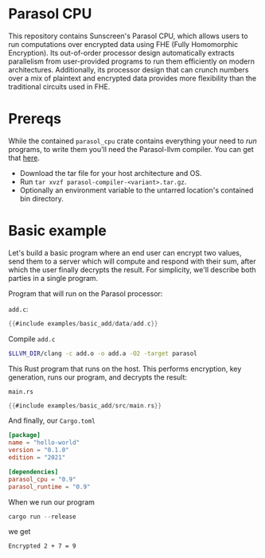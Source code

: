 # Parasol CPU
This repository contains Sunscreen's Parasol CPU, which allows users to run computations over encrypted data using FHE (Fully Homomorphic Encryption). Its out-of-order processor design automatically extracts parallelism from user-provided programs to run them efficiently on modern architectures. Additionally, its processor design that can crunch numbers over a mix of plaintext and encrypted data provides more flexibility than the traditional circuits used in FHE.

# Prereqs
While the contained `parasol_cpu` crate contains everything your need to *run* programs, to write them you'll need the Parasol-llvm compiler. You can get that [here](https://github.com/Sunscreen-tech/testnet-starter/tree/main/compiler).

* Download the tar file for your host architecture and OS.
* Run `tar xvzf parasol-compiler-<variant>.tar.gz`.
* Optionally an environment variable to the untarred location's contained bin directory.

# Basic example
Let's build a basic program where an end user can encrypt two values, send them to a server which will compute and respond with their sum, after which the user finally decrypts the result. For simplicity, we'll describe both parties in a single program.

Program that will run on the Parasol processor:

`add.c`:
```C
{{#include examples/basic_add/data/add.c}}
```

Compile `add.c`
```bash
$LLVM_DIR/clang -c add.o -o add.a -O2 -target parasol
```

This Rust program that runs on the host. This performs encryption, key generation, runs our program, and decrypts the result:

`main.rs`
```rust
{{#include examples/basic_add/src/main.rs}}
```

And finally, our `Cargo.toml`
```toml
[package]
name = "hello-world"
version = "0.1.0"
edition = "2021"

[dependencies]
parasol_cpu = "0.9"
parasol_runtime = "0.9"
```

When we run our program

```rust
cargo run --release
```

we get

```
Encrypted 2 + 7 = 9
```